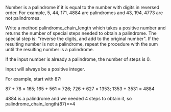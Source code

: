 Number is a palindrome if it is equal to the number with digits in reversed order. For example, 5, 44, 171, 4884 are palindromes and 43, 194, 4773 are not palindromes.

Write a method palindrome_chain_length which takes a positive number and returns the number of special steps needed to obtain a palindrome. The special step is: "reverse the digits, and add to the original number". If the resulting number is not a palindrome, repeat the procedure with the sum until the resulting number is a palindrome.

If the input number is already a palindrome, the number of steps is 0.

Input will always be a positive integer.

For example, start with 87:

87 + 78 = 165; 165 + 561 = 726; 726 + 627 = 1353; 1353 + 3531 = 4884

4884 is a palindrome and we needed 4 steps to obtain it, so palindrome_chain_length(87)==4
